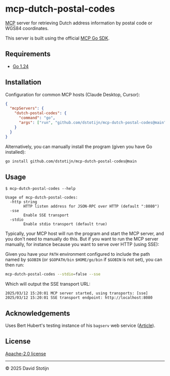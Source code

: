 # mcp-dutch-postal-codes

[MCP](https://modelcontextprotocol.io/) server for retrieving Dutch address information by postal code or WGS84
coordinates.

This server is built using the official [MCP Go SDK](https://github.com/modelcontextprotocol/go-sdk).

## Requirements

- [Go 1.24](https://go.dev/dl/)

## Installation

Configuration for common MCP hosts (Claude Desktop, Cursor):

```json
{
  "mcpServers": {
    "dutch-postal-codes": {
      "command": "go",
      "args": ["run", "github.com/dstotijn/mcp-dutch-postal-codes@main"]
    }
  }
}
```

Alternatively, you can manually install the program (given you have Go installed):

```sh
go install github.com/dstotijn/mcp-dutch-postal-codes@main
```

## Usage

```
$ mcp-dutch-postal-codes --help

Usage of mcp-dutch-postal-codes:
  -http string
        HTTP listen address for JSON-RPC over HTTP (default ":8080")
  -sse
        Enable SSE transport
  -stdio
        Enable stdio transport (default true)
```

Typically, your MCP host will run the program and start the MCP server, and you
don't need to manually do this. But if you want to run the MCP server manually,
for instance because you want to serve over HTTP (using SSE):

Given you have your `PATH` environment configured to include the path named by
`$GOBIN` (or `$GOPATH/bin` `$HOME/go/bin` if `$GOBIN` is not set), you can then
run:

```sh
mcp-dutch-postal-codes --stdio=false --sse
```

Which will output the SSE transport URL:

```
2025/03/12 15:20:01 MCP server started, using transports: [sse]
2025/03/12 15:20:01 SSE transport endpoint: http://localhost:8080
```

## Acknowledgements

Uses Bert Hubert's testing instance of his `bagserv` web service
([Article](https://berthub.eu/articles/posts/dutch-postcode-and-building-database/)).

## License

[Apache-2.0 license](/LICENSE)

---

©️ 2025 David Stotijn
